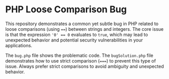 # PHP Loose Comparison Bug

This repository demonstrates a common yet subtle bug in PHP related to loose comparisons (using `==`) between strings and integers.  The core issue is that the expression `'0' == 0` evaluates to `true`, which may lead to unexpected behavior and potential security vulnerabilities in your applications. 

The `bug.php` file shows the problematic code. The `bugSolution.php` file demonstrates how to use strict comparison (`===`) to prevent this type of issue.  Always prefer strict comparisons to avoid ambiguity and unexpected behavior.
